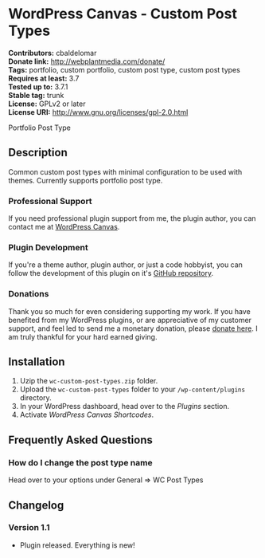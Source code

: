 # WordPress Canvas - Custom Post Types #

**Contributors:** cbaldelomar  
**Donate link:** http://webplantmedia.com/donate/  
**Tags:** portfolio, custom portfolio, custom post type, custom post types  
**Requires at least:** 3.7  
**Tested up to:** 3.7.1  
**Stable tag:** trunk  
**License:** GPLv2 or later  
**License URI:** http://www.gnu.org/licenses/gpl-2.0.html  

Portfolio Post Type

## Description ##

Common custom post types with minimal configuration to be used with themes. Currently supports portfolio post type.

### Professional Support

If you need professional plugin support from me, the plugin author, you can contact me at [WordPress Canvas](http://wordpresscanvas.com/).

### Plugin Development

If you're a theme author, plugin author, or just a code hobbyist, you can follow the development of this plugin on it's [GitHub repository](https://github.com/webplantmedia/wc-shortcodes). 

### Donations

Thank you so much for even considering supporting my work. If you have benefited from my WordPress plugins, or are appreciative of my customer support, and feel led to send me a monetary donation, please [donate here](http://webplantmedia.com/donate/). I am truly thankful for your hard earned giving.

## Installation ##

1. Uzip the `wc-custom-post-types.zip` folder.
2. Upload the `wc-custom-post-types` folder to your `/wp-content/plugins` directory.
3. In your WordPress dashboard, head over to the *Plugins* section.
4. Activate *WordPress Canvas Shortcodes*.

## Frequently Asked Questions ##

### How do I change the post type name

Head over to your options under General => WC Post Types

## Changelog ##

### Version 1.1

* Plugin released. Everything is new!

